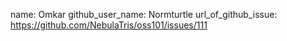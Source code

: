 name: Omkar
github_user_name: Normturtle
url_of_github_issue: https://github.com/NebulaTris/oss101/issues/111
